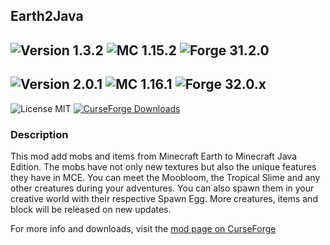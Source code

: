 ## Earth2Java

![Version 1.3.2](https://img.shields.io/badge/Version-1.3.2-brightgreen)
![MC 1.15.2](https://img.shields.io/badge/MC-1.15.2-blue)
![Forge 31.2.0](https://img.shields.io/badge/Forge-31.2.x-blue)
---
![Version 2.0.1](https://img.shields.io/badge/Version-2.0.1-brightgreen)
![MC 1.16.1](https://img.shields.io/badge/MC-1.16.1-blue)
![Forge 32.0.x](https://img.shields.io/badge/Forge-32.0.x-blue)
---
![License MIT](https://img.shields.io/badge/License-MIT-blue)
[![CurseForge Downloads](https://img.shields.io/badge/dynamic/json?color=6441a5&label=CurseForge&query=%24.downloadCount&suffix=%20Downloads&url=https%3A%2F%2Faddons-ecs.forgesvc.net%2Fapi%2Fv2%2Faddon%2F387396)](https://www.curseforge.com/minecraft/mc-mods/earth2java-mobs)
### Description
This mod add mobs and items from Minecraft Earth to Minecraft Java Edition. The mobs have not only new textures but also the unique features they have in MCE. You can meet the Moobloom, the Tropical Slime and any other creatures during your adventures. You can also spawn them in your creative world with their respective Spawn Egg.
More creatures, items and block will be released on new updates.

For more info and downloads, visit the [mod page on CurseForge](https://www.curseforge.com/minecraft/mc-mods/earth2java-mobs)